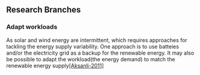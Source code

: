 Research Branches
---

### Adapt workloads
As solar and wind energy are intermittent, which requires approaches for tackling the energy supply variability. One approach is to use batteies and/or the electricity grid as a backup for the renewable energy. It may also be possible to adapt the workload(the energy demand) to match the renewable energy supply[[Aksanli-2011]](http://dl.acm.org/citation.cfm?id=2039257)
